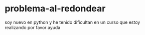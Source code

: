 # problema-al-redondear
soy nuevo en python y he tenido dificultan en un curso que estoy realizando por favor ayuda
